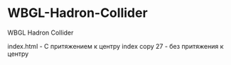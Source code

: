 # WBGL-Hadron-Collider
WBGL Hadron Collider


index.html - C притяжением к центру 
index copy 27 - без притяжения к центру 

